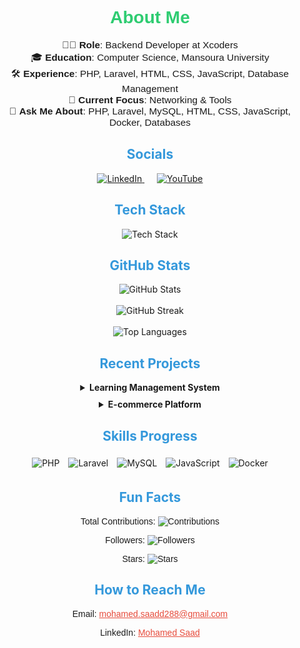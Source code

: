 <div align="center">
  <h1 style="color: #2ecc71; font-family: Arial, sans-serif;">About Me</h1>
  <ul style="list-style: none; padding: 0; font-family: Arial, sans-serif; font-size: 1.1em;">
    <li>👨‍💻 <b>Role</b>: Backend Developer at Xcoders</li>
    <li>🎓 <b>Education</b>: Computer Science, Mansoura University</li>
    <li>🛠️ <b>Experience</b>: PHP, Laravel, HTML, CSS, JavaScript, Database Management</li>
    <li>🌱 <b>Current Focus</b>: Networking & Tools</li>
    <li>💬 <b>Ask Me About</b>: PHP, Laravel, MySQL, HTML, CSS, JavaScript, Docker, Databases</li>
  </ul>
</div>

<div align="center" style="margin: 20px 0;">
  <h2 style="color: #3498db;">Socials</h2>
  <a href="https://www.linkedin.com/in/mohamed-saad-6b7a2a282/" style="margin: 0 10px;">
    <img src="https://img.shields.io/badge/LinkedIn-%230077B5.svg?logo=linkedin&logoColor=white" alt="LinkedIn" />
  </a>
  <a href="https://www.youtube.com/@mohamedsaad5486" style="margin: 0 10px;">
    <img src="https://img.shields.io/badge/YouTube-%23FF0000.svg?logo=YouTube&logoColor=white" alt="YouTube" />
  </a>
</div>

<div align="center" style="margin: 20px 0;">
  <h2 style="color: #3498db;">Tech Stack</h2>
  <img src="https://skillicons.dev/icons?i=php,laravel,html,css,js,mysql,docker" alt="Tech Stack" />
</div>

<div align="center" style="margin: 20px 0;">
  <h2 style="color: #3498db;">GitHub Stats</h2>
  <img src="https://github-readme-stats.vercel.app/api?username=MohamedSaad&theme=dark&hide_border=true&include_all_commits=true&count_private=true" alt="GitHub Stats" />
  <br/><br/>
  <img src="https://github-readme-streak-stats.herokuapp.com/?user=MohamedSaad&theme=dark&hide_border=true" alt="GitHub Streak" />
  <br/><br/>
  <img src="https://github-readme-stats.vercel.app/api/top-langs/?username=MohamedSaad&layout=compact&theme=dark&hide_border=true" alt="Top Languages" />
</div>

<div align="center" style="margin: 20px 0;">
  <h2 style="color: #3498db;">Recent Projects</h2>
  <details style="margin: 10px 0;">
    <summary style="font-weight: bold; cursor: pointer;">Learning Management System</summary>
    <ul style="font-family: Arial, sans-serif;">
      <li><b>Backend</b>: PHP, Laravel</li>
      <li><b>Database</b>: MySQL</li>
      <li><b>Features</b>: User Authentication, Course Management, Progress Tracking</li>
    </ul>
  </details>
  <details style="margin: 10px 0;">
    <summary style="font-weight: bold; cursor: pointer;">E-commerce Platform</summary>
    <ul style="font-family: Arial, sans-serif;">
      <li><b>Backend</b>: Laravel</li>
      <li><b>Database</b>: MySQL</li>
      <li><b>Features</b>: Product Catalog, Cart Management, Payment Integration</li>
    </ul>
  </details>
</div>

<div align="center" style="margin: 20px 0;">
  <h2 style="color: #3498db;">Skills Progress</h2>
  <img src="https://img.shields.io/badge/PHP-75%25-brightgreen" alt="PHP" style="margin: 5px;" />
  <img src="https://img.shields.io/badge/Laravel-85%25-success" alt="Laravel" style="margin: 5px;" />
  <img src="https://img.shields.io/badge/MySQL-60%25-yellow" alt="MySQL" style="margin: 5px;" />
  <img src="https://img.shields.io/badge/JavaScript-50%25-orange" alt="JavaScript" style="margin: 5px;" />
  <img src="https://img.shields.io/badge/Docker-40%25-blue" alt="Docker" style="margin: 5px;" />
</div>

<div align="center" style="margin: 20px 0;">
  <h2 style="color: #3498db;">Fun Facts</h2>
  <p style="font-family: Arial, sans-serif;">
    Total Contributions: <img src="https://img.shields.io/github/commit-activity/y/MohamedSaad?color=purple" alt="Contributions" />
  </p>
  <p style="font-family: Arial, sans-serif;">
    Followers: <img src="https://img.shields.io/github/followers/MohamedSaad?style=social" alt="Followers" />
  </p>
  <p style="font-family: Arial, sans-serif;">
    Stars: <img src="https://img.shields.io/github/stars/MohamedSaad?style=social" alt="Stars" />
  </p>
</div>

<div align="center" style="margin: 20px 0;">
  <h2 style="color: #3498db;">How to Reach Me</h2>
  <p style="font-family: Arial, sans-serif;">
    Email: <a href="mailto:mohamed.saadd288@gmail.com" style="color: #e74c3c;">mohamed.saadd288@gmail.com</a>
  </p>
  <p style="font-family: Arial, sans-serif;">
    LinkedIn: <a href="https://www.linkedin.com/in/mohamed-saad-6b7a2a282/" style="color: #e74c3c;">Mohamed Saad</a>
  </p>
</div>
